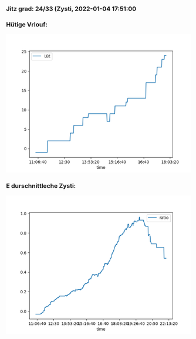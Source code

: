### Jitz grad: 24/33 (Zysti, 2022-01-04 17:51:00

### Hütige Vrlouf:
![Graph](Today.png)

### E durschnittleche Zysti:
![Graph](Zysti.png)